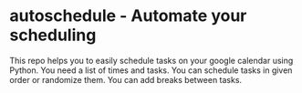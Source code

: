 # autoschedule - Automate your scheduling
This repo helps you to easily schedule tasks on your google calendar using Python.
You need a list of times and tasks.
You can schedule tasks in given order or randomize them.
You can add breaks between tasks.
